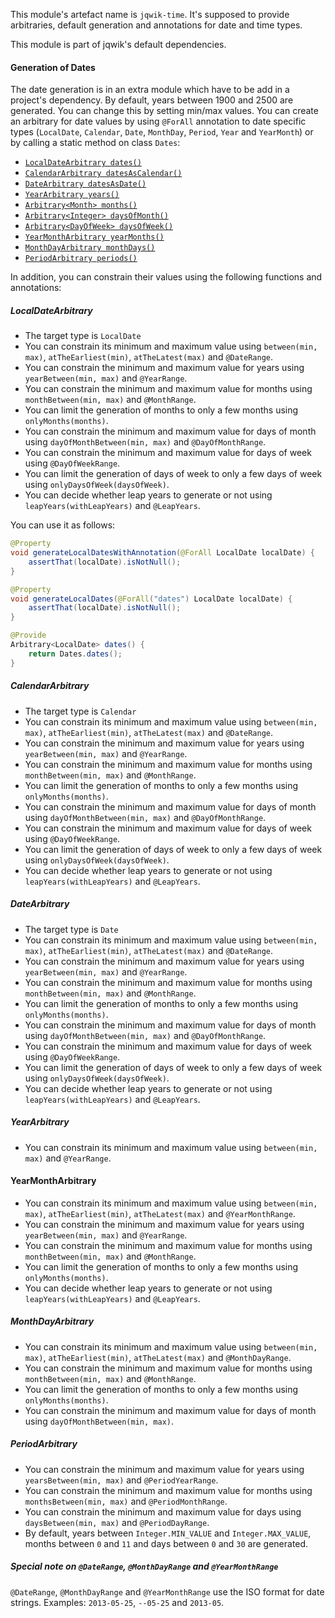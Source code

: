 This module's artefact name is `jqwik-time`. It's supposed to provide arbitraries,
default generation and annotations for date and time types.

This module is part of jqwik's default dependencies.

#### Generation of Dates

The date generation is in an extra module which have to be add in a project's dependency.
By default, years between 1900 and 2500 are generated. You can change this by setting min/max values.
You can create an arbitrary for date values by using `@ForAll` annotation to date specific types (`LocalDate`, `Calendar`, `Date`, `MonthDay`, `Period`, `Year` and `YearMonth`) or by calling a static method on class `Dates`:

- [`LocalDateArbitrary dates()`](/docs/${docsVersion}/javadoc/net/jqwik/time/api/Dates.html#dates())
- [`CalendarArbitrary datesAsCalendar()`](/docs/${docsVersion}/javadoc/net/jqwik/time/api/Dates.html#datesAsCalendar())
- [`DateArbitrary datesAsDate()`](/docs/${docsVersion}/javadoc/net/jqwik/time/api/Dates.html#datesAsDate())
- [`YearArbitrary years()`](/docs/${docsVersion}/javadoc/net/jqwik/time/api/Dates.html#years())
- [`Arbitrary<Month> months()`](/docs/${docsVersion}/javadoc/net/jqwik/time/api/Dates.html#months())
- [`Arbitrary<Integer> daysOfMonth()`](/docs/${docsVersion}/javadoc/net/jqwik/time/api/Dates.html#daysOfMonth())
- [`Arbitrary<DayOfWeek> daysOfWeek()`](/docs/${docsVersion}/javadoc/net/jqwik/time/api/Dates.html#daysOfWeek())
- [`YearMonthArbitrary yearMonths()`](/docs/${docsVersion}/javadoc/net/jqwik/time/api/Dates.html#yearMonths())
- [`MonthDayArbitrary monthDays()`](/docs/${docsVersion}/javadoc/net/jqwik/time/api/Dates.html#monthDays())
- [`PeriodArbitrary periods()`](/docs/${docsVersion}/javadoc/net/jqwik/time/api/Dates.html#periods())

In addition, you can constrain their values using the following functions and annotations:

##### LocalDateArbitrary

- The target type is `LocalDate`
- You can constrain its minimum and maximum value using `between(min, max)`, `atTheEarliest(min)`, `atTheLatest(max)` and `@DateRange`.
- You can constrain the minimum and maximum value for years using `yearBetween(min, max)` and `@YearRange`.
- You can constrain the minimum and maximum value for months using `monthBetween(min, max)` and `@MonthRange`.
- You can limit the generation of months to only a few months using `onlyMonths(months)`.
- You can constrain the minimum and maximum value for days of month using `dayOfMonthBetween(min, max)` and `@DayOfMonthRange`.
- You can constrain the minimum and maximum value for days of week using `@DayOfWeekRange`.
- You can limit the generation of days of week to only a few days of week using `onlyDaysOfWeek(daysOfWeek)`.
- You can decide whether leap years to generate or not using `leapYears(withLeapYears)` and `@LeapYears`.

You can use it as follows:

```java
@Property
void generateLocalDatesWithAnnotation(@ForAll LocalDate localDate) {
    assertThat(localDate).isNotNull();
}

@Property
void generateLocalDates(@ForAll("dates") LocalDate localDate) {
    assertThat(localDate).isNotNull();
}

@Provide
Arbitrary<LocalDate> dates() {
    return Dates.dates();
}
```

##### CalendarArbitrary

- The target type is `Calendar`
- You can constrain its minimum and maximum value using `between(min, max)`, `atTheEarliest(min)`, `atTheLatest(max)` and `@DateRange`.
- You can constrain the minimum and maximum value for years using `yearBetween(min, max)` and `@YearRange`.
- You can constrain the minimum and maximum value for months using `monthBetween(min, max)` and `@MonthRange`.
- You can limit the generation of months to only a few months using `onlyMonths(months)`.
- You can constrain the minimum and maximum value for days of month using `dayOfMonthBetween(min, max)` and `@DayOfMonthRange`.
- You can constrain the minimum and maximum value for days of week using `@DayOfWeekRange`.
- You can limit the generation of days of week to only a few days of week using `onlyDaysOfWeek(daysOfWeek)`.
- You can decide whether leap years to generate or not using `leapYears(withLeapYears)` and `@LeapYears`.

##### DateArbitrary

- The target type is `Date`
- You can constrain its minimum and maximum value using `between(min, max)`, `atTheEarliest(min)`, `atTheLatest(max)` and `@DateRange`.
- You can constrain the minimum and maximum value for years using `yearBetween(min, max)` and `@YearRange`.
- You can constrain the minimum and maximum value for months using `monthBetween(min, max)` and `@MonthRange`.
- You can limit the generation of months to only a few months using `onlyMonths(months)`.
- You can constrain the minimum and maximum value for days of month using `dayOfMonthBetween(min, max)` and `@DayOfMonthRange`.
- You can constrain the minimum and maximum value for days of week using `@DayOfWeekRange`.
- You can limit the generation of days of week to only a few days of week using `onlyDaysOfWeek(daysOfWeek)`.
- You can decide whether leap years to generate or not using `leapYears(withLeapYears)` and `@LeapYears`.

##### YearArbitrary

- You can constrain its minimum and maximum value using `between(min, max)` and `@YearRange`.

#### YearMonthArbitrary

- You can constrain its minimum and maximum value using `between(min, max)`, `atTheEarliest(min)`, `atTheLatest(max)` and `@YearMonthRange`.
- You can constrain the minimum and maximum value for years using `yearBetween(min, max)` and `@YearRange`.
- You can constrain the minimum and maximum value for months using `monthBetween(min, max)` and `@MonthRange`.
- You can limit the generation of months to only a few months using `onlyMonths(months)`.
- You can decide whether leap years to generate or not using `leapYears(withLeapYears)` and `@LeapYears`.

##### MonthDayArbitrary

- You can constrain its minimum and maximum value using `between(min, max)`, `atTheEarliest(min)`, `atTheLatest(max)` and `@MonthDayRange`.
- You can constrain the minimum and maximum value for months using `monthBetween(min, max)` and `@MonthRange`.
- You can limit the generation of months to only a few months using `onlyMonths(months)`.
- You can constrain the minimum and maximum value for days of month using `dayOfMonthBetween(min, max)`.

##### PeriodArbitrary

- You can constrain the minimum and maximum value for years using `yearsBetween(min, max)` and `@PeriodYearRange`.
- You can constrain the minimum and maximum value for months using `monthsBetween(min, max)` and `@PeriodMonthRange`.
- You can constrain the minimum and maximum value for days using `daysBetween(min, max)` and `@PeriodDayRange`.
- By default, years between `Integer.MIN_VALUE` and `Integer.MAX_VALUE`, months between `0` and `11` and days between `0` and `30` are generated.

##### Special note on `@DateRange`, `@MonthDayRange` and `@YearMonthRange`

`@DateRange`, `@MonthDayRange` and `@YearMonthRange` use the ISO format for date strings. Examples: `2013-05-25`, `--05-25` and `2013-05`.
